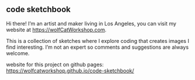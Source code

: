 ## code sketchbook

Hi there! I’m an artist and maker living in Los Angeles, you can visit my website at https://wolfCatWorkshop.com. 

This is a collection of sketches where I explore coding that creates images I find interesting. I’m not an expert so comments and suggestions are always welcome.

website for this project on github pages: https://wolfcatworkshop.github.io/code-sketchbook/
